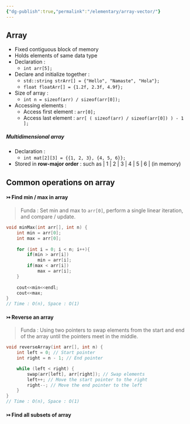 ```yaml
---
{"dg-publish":true,"permalink":"/elementary/array-vector/"}
---
```


## Array
- Fixed contiguous block of memory
- Holds elements of same data type
- Declaration :
	- `int arr[5];`
- Declare and initialize together :
	- `std::string strArr[] = {"Hello", "Namaste", "Hola"};`
	- `float floatArr[] = {1.2f, 2.3f, 4.9f};`
- Size of array :
	- `int n = sizeof(arr) / sizeof(arr[0]);`
- Accessing elements :
	- Access first element : `arr[0];`
	- Access last element : `arr[ ( sizeof(arr) / sizeof(arr[0]) ) - 1 ];`

##### Multidimensional array 
- Declaration : 
	- `int mat[2][3] = {{1, 2, 3}, {4, 5, 6}};`
- Stored in **row-major order** : such as | 1 | 2 | 3 | 4 | 5 | 6 | (in memory)
## Common operations on array
#### ↣ Find min / max in array
> Funda : Set min and max to `arr[0]`, perform a single linear iteration, and compare / update.
```cpp
void minMax(int arr[], int n) {
    int min = arr[0];
    int max = arr[0];
    
    for (int i = 0; i < n; i++){
        if(min > arr[i])
            min = arr[i];
        if(max < arr[i])
            max = arr[i];
    }
    
    cout<<min<<endl;
    cout<<max;
}
// Time : O(n), Space : O(1)
```
#### ↣ Reverse an array
> Funda : Using two pointers to swap elements from the start and end of the array until the pointers meet in the middle.
```cpp
void reverseArray(int arr[], int n) {
	int left = 0; // Start pointer
	int right = n - 1; // End pointer

	while (left < right) {
		swap(arr[left], arr[right]); // Swap elements
		left++; // Move the start pointer to the right
		right--; // Move the end pointer to the left
	}
}
// Time : O(n), Space : O(1)
```
#### ↣ Find all subsets of array
